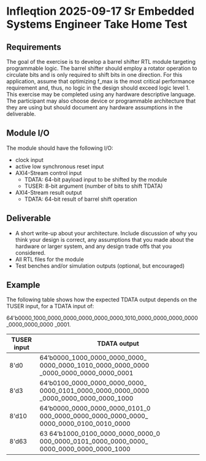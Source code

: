 # Infleqtion 2025-09-17 Sr Embedded Systems Engineer Take Home Test

## Requirements

The goal of the exercise is to develop a barrel shifter RTL module targeting programmable logic.
The barrel shifter should employ a rotator operation to circulate bits and is only required to shift
bits in one direction.
For this application, assume that optimizing f_max is the most critical performance requirement
and, thus, no logic in the design should exceed logic level 1.
This exercise may be completed using any hardware descriptive language. The participant may
also choose device or programmable architecture that they are using but should document any
hardware assumptions in the deliverable.

## Module I/O

The module should have the following I/O:
- clock input
- active low synchronous reset input
- AXI4-Stream control input
    - TDATA: 64-bit payload input to be shifted by the module
    - TUSER: 8-bit argument (number of bits to shift TDATA)
- AXI4-Stream result output
    - TDATA: 64-bit result of barrel shift operation

## Deliverable

- A short write-up about your architecture. Include discussion of why you think your design is
correct, any assumptions that you made about the hardware or larger system, and any design
trade offs that you considered.
- All RTL files for the module
- Test benches and/or simulation outputs (optional, but encouraged)

## Example

The following table shows how the expected TDATA output depends on the TUSER input, for a
TDATA input of:

64'b0000_1000_0000_0000_0000_0000_0000_1010_0000_0000_0000_0000_0000_0000_0000
_0001.

| TUSER input | TDATA output |
| -------- | ------- |
| 8'd0 | 64’b0000_1000_0000_0000_0000_ 0000_0000_1010_0000_0000_0000 _0000_0000_0000_0000_0001 |
| 8'd3 | 64’b0100_0000_0000_0000_0000_ 0000_0101_0000_0000_0000_0000 _0000_0000_0000_0000_1000 |
| 8'd10 | 64’b0000_0000_0000_0000_0101_0 000_0000_0000_0000_0000_0000_ 0000_0000_0100_0010_0000 |
| 8'd63 | 63 64’b1000_0100_0000_0000_0000_0 000_0000_0101_0000_0000_0000_ 0000_0000_0000_0000_1000 |
